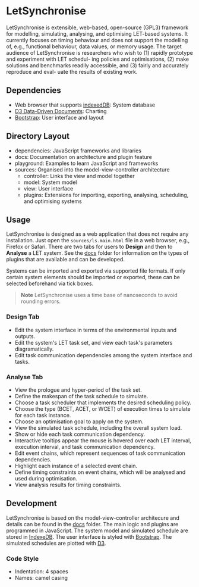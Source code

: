 # LetSynchronise
LetSynchronise is extensible, web-based, open-source (GPL3) framework for modelling, 
simulating, analysing, and optimising LET-based systems. It
currently focuses on timing behaviour and does not support the
modelling of, e.g., functional behaviour, data values, or memory
usage. The target audience of LetSynchronise is researchers who
wish to (1) rapidly prototype and experiment with LET schedul-
ing policies and optimisations, (2) make solutions and benchmarks
readily accessible, and (3) fairly and accurately reproduce and eval-
uate the results of existing work. 


## Dependencies
* Web browser that supports [indexedDB](https://developer.mozilla.org/en-US/docs/Web/API/IndexedDB_API): System database
* [D3 Data-Driven Documents](https://d3js.org): Charting
* [Bootstrap](https://getbootstrap.com): User interface and layout


## Directory Layout
* dependencies: JavaScript frameworks and libraries
* docs: Documentation on architecture and plugin feature
* playground: Examples to learn JavaScript and frameworks
* sources: Organised into the model-view-controller architecture
   * controller: Links the view and model together
   * model: System model
   * view: User interface
   * plugins: Extensions for importing, exporting, analysing, scheduling, and optimising systems


## Usage
LetSynchronise is designed as a web application that does not require any installation. 
Just open the `sources/ls.main.html` file in a web browser, e.g., Firefox or Safari.
There are two tabs for users to **Design** and then to **Analyse** a LET system.
See the [docs](docs) folder for information on the types of plugins that are available 
and can be developed.

Systems can be imported and exported via supported file formats. If only certain
system elements should be imported or exported, these can be selected beforehand 
via tick boxes.

> **Note**
> LetSynchronise uses a time base of nanoseconds to avoid rounding errors.

### Design Tab
* Edit the system interface in terms of the environmental inputs and outputs.
* Edit the system's LET task set, and view each task's parameters diagramatically.
* Edit task communication dependencies among the system interface and tasks.

### Analyse Tab
* View the prologue and hyper-period of the task set.
* Define the makespan of the task schedule to simulate.
* Choose a task scheduler that implements the desired scheduling policy.
* Choose the type (BCET, ACET, or WCET) of execution times to simulate for each task instance.
* Choose an optimisation goal to apply on the system.
* View the simulated task schedule, including the overall system load.
* Show or hide each task communication dependency.
* Interactive tooltips appear the mouse is hovered over each LET interval, execution interval, and task communication dependency.
* Edit event chains, which represent sequences of task communication dependencies.
* Highlight each instance of a selected event chain.
* Define timing constraints on event chains, which will be analysed and used during optimisation.
* View analysis results for timing constraints.


## Development
LetSynchronise is based on the model-view-controller architecure and details
can be found in the [docs](docs) folder. The main logic and plugins are programmed
in JavaScript. The system model and simulated schedule are stored in 
[IndexeDB](https://developer.mozilla.org/en-US/docs/Web/API/IndexedDB_API).
The user interface is styled with [Bootstrap](https://getbootstrap.com).
The simulated schedules are plotted with [D3](https://d3js.org).

### Code Style
* Indentation: 4 spaces
* Names: camel casing
